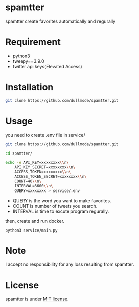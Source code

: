 # spamtter

spamtter create favorites automatically and regurally

# Requirement

* python3
* tweepy==3.9.0
* twitter api keys(Elevated Access)

# Installation

```bash
git clone https://github.com/dullmode/spamtter.git
```

# Usage

you need to create .env file in service/
```bash
git clone https://github.com/dullmode/spamtter.git

cd spamtter/

echo -e API_KEY=xxxxxxxx\\n\
    API_KEY_SECRET=xxxxxxxx\\n\
    ACCESS_TOKEN=xxxxxxxx\\n\
    ACCESS_TOKEN_SECRET=xxxxxxxx\\n\
    COUNT=40\\n\
    INTERVAL=3600\\n\
    QUERY=xxxxxxxx > service/.env
```
* QUERY is the word you want to make favorites.
* COUNT is number of tweets you search.
* INTERVAL is time to excute program regurally.


then, create and run docker.
```bash
python3 service/main.py
```

# Note

I accept no responsibility for any loss resulting from spamtter.

# License

spamtter is under [MIT license](https://en.wikipedia.org/wiki/MIT_License).
